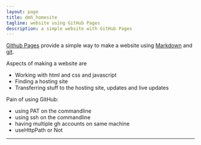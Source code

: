 ```yaml
---
layout: page
title: dmh_homesite 
tagline: website using GitHub Pages
description: a simple website with GitHub Pages
---
```


[Github Pages](https://pages.github.com) provide a simple way to make a
website using
[Markdown](https://daringfireball.net/projects/markdown/) and
[git](https://git-scm.com).

Aspects of making a website are

- Working with html and css and javascript
- Finding a hosting site
- Transferring stuff to the hosting site, updates and live updates

Pain of using GitHub:

- using PAT on the commandline
- using ssh on the commandline
- having multiple gh accounts on same machine
- useHttpPath or Not

---

